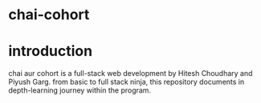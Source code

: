 # chai-cohort
# introduction
chai aur cohort is a full-stack web development by Hitesh Choudhary and Piyush Garg. from basic to full stack ninja, this repository documents in depth-learning journey within the program.